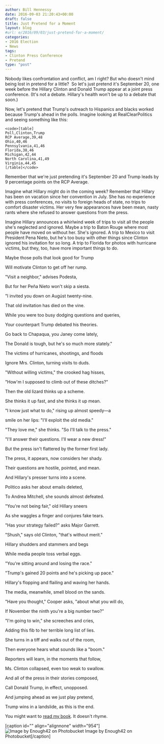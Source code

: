 ```yaml
---
author: Bill Hennessy
date: 2016-09-03 21:20:43+00:00
draft: false
title: Just Pretend for a Moment
layout: blog
#url: e/2016/09/03/just-pretend-for-a-moment/
categories:
- 2016 Election
- News
tags:
- Clinton Press Conference
- Pretend
type: "post"
---
```


Nobody likes confrontation and conflict, am I right? But who doesn't mind being lost in pretend for a little?  So let's just pretend it's September 20, one week before the Hillary Clinton and Donald Trump appear at a joint press conference. (It's not a debate. Hillary's health won't be up to a debate that soon.)

Now, let's pretend that Trump's outreach to Hispanics and blacks worked because Trump's ahead in the polls. Imagine looking at RealClearPolitics and seeing something like this:


    
    <code>[table]
    Poll,Clinton,Trump
    RCP Average,39,48
    Ohio,40,46
    Pennsylvania,41,46
    Florida,38,46
    Michigan,42,44
    North Carolina,41,49
    Virginia,44,45
    [/table]</code>



Remember that we're just pretending it's September 20 and Trump leads by 9 percentage points on the RCP Average.

Imagine what Hillary might do in the coming week? Remember that Hillary has been on vacation since her convention in July. She has no experience with press conferences, no visits to foreign heads of state, no trips to comfort disaster victims. Her very few appearances have been mean, nasty rants where she refused to answer questions from the press.

Imagine Hillary announces a whirlwind week of trips to visit all the people she's neglected and ignored. Maybe a trip to Baton Rouge where most people have moved on without her. She's ignored. A trip to Mexico to visit President Pena Nieto, but he's too busy with other things since Clinton ignored his invitation for so long. A trip to Florida for photos with hurricane victims, but they, too, have more important things to do.

Maybe those polls that look good for Trump

Will motivate Clinton to get off her rump.

"Visit a neighbor," advises Podesta,

But for her Peña Nieto won't skip a siesta.

<!-- more -->

"I invited you down on Augúst twenty-nine.

That old invitation has died on the vine.

While you were too busy dodging questions and queries,

Your counterpart Trump debated his theories.

Go back to Chapaqua, you Janey come lately,

The Donald is tough, but he's so much more stately."



The victims of hurricanes, shootings, and floods

Ignore Mrs. Clinton, turning visits to duds.

"Without willing victims," the crooked hag hisses,

"How'm I supposed to climb out of these ditches?"

Then the old lizard thinks up a scheme.

She thinks it up fast, and she thinks it up mean.

"I know just what to do," rising up almost speedy—a

smile on her lips: "I'll exploit the old media."

"They love me," she thinks. "So I'll talk to the press."

"I'll answer their questions. I'll wear a new dress!"

But the press isn't flattered by the former first lady.

The press, it appears, now considers her shady.

Their questions are hostile, pointed, and mean.

And Hillary's presser turns into a scene.

Politico asks her about emails deleted,

To Andrea Mitchell, she sounds almost defeated.

"You're not being fair," old Hillary sneers

As she waggles a finger and conjures fake tears.

"Has your strategy failed?" asks Major Garrett.

"Shush," says old Clinton, "that's without merit."

Hillary shudders and stammers and begs

While media people toss verbal eggs.

"You're sitting around and losing the race."

"Trump's gained 20 points and he's picking up pace."



Hillary's flopping and flailing and waving her hands.

The media, meanwhile, smell blood on the sands.

"Have you thought," Cooper asks, "about what you will do,

If November the ninth you're a big number two?"

"I'm going to win," she screeches and cries,

Adding this fib to her terrible long list of lies.

She turns in a tiff and walks out of the room,

Then everyone hears what sounds like a "boom."



Reporters will learn, in the moments that follow,

Ms. Clinton collapsed, even too weak to swallow.

And all of the press in their stories composed,

Call Donald Trump, in effect, unopposed.

And jumping ahead as we just play pretend,

Trump wins in a landslide, as this is the end.



You might want to [read my book](https://www.amazon.com/Turning-Trump-Evolution-William-Hennessy/dp/1533313598/ref=as_li_ss_tl?ie=UTF8&qid=1467612736&sr=8-1&keywords=turning+on+trump&linkCode=sl1&tag=hennesssview-20&linkId=5aacc4d75a240b1f5933cb060c61fc74). It doesn't rhyme.

[caption id="" align="alignnone" width="954"]![Image by Enough42 on Photobucket](https://i295.photobucket.com/albums/mm147/Enough42/HillaryGrinch.jpg)
Image by Enough42 on Photobucket[/caption]
